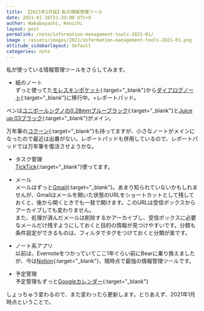 ```yaml
---
title: 【2021年1月版】私の情報管理ツール
date: 2021-01-26T21:33:00 UTC+9
author: Wakabayashi, Kenichi
layout: post
permalink: /note/information-management-tools-2021-01/
image : /assets/images/2021/information-management-tools-2021-01.png
attitude_sidebarlayout: default
categories: note
---
```

私が使っている情報管理ツールをさらしてみます。

- 紙のノート  
ずっと使ってた[モレスキンポケット](https://www.moleskine.co.jp/){:target="_blank"}から[ダイアログノート](https://dialognotebook.com/){:target="_blank"}に移行中。+レポートパッド。

ペンは[ユニボールシグノの0.28mmブルーブラック](https://www.mpuni.co.jp/products/ballpoint_pens/gel/signo/signo.html){:target="_blank"}と[Juice up 03ブラック](https://www.pilot.co.jp/products/pen/ballpen/gel_ink/juice_up/){:target="_blank"}がメイン。

万年筆の[コクーン](https://www.pilot.co.jp/products/pen/fountain/fountain/cocoon/){:target="_blank"}も持ってますが、小さなノートがメインになったので最近は出番がない。レポートパッドも併用しているので、レポートパッドでは万年筆を復活させようかな。

- タスク管理  
[TickTick](https://ticktick.com/){:target="_blank"}使ってます。


- メール  
メールはずっと[Gmail](https://mail.google.com/){:target="_blank"}。あまり知られていないかもしれませんが、Gmailはメールを開いた状態のURLをショートカットとして残しておくと、後から開くときでも一発で開けます。このURLは受信ボックスからアーカイブしても変わりません。  
また、処理が済んだメールは削除するかアーカイブし、受信ボックスに必要なメールだけ残すようにしておくと目的の情報が見つけやすいです。分類も条件設定ができるものは、フィルタでタグをつけておくと分類が楽です。


- ノート系アプリ  
以前は、Evernoteをつかっていてここ1年ぐらい前にBearに乗り換えましたが、今は[Notion](https://www.notion.so){:target="_blank"}、現時点で最強の情報管理ツールです。


- 予定管理  
予定管理もずっと[Googleカレンダー](https://calendar.google.com/){:target="_blank"}

しょっちゅう変わるので、また変わったら更新します。とりあえず、2021年1月時点ということで。
